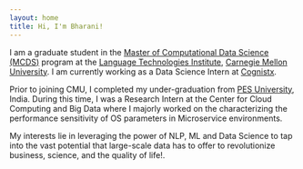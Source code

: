 ```yaml
---
layout: home
title: Hi, I'm Bharani!
---
```

I am a graduate student in the [Master of Computational Data Science (MCDS)](https://mcds.cs.cmu.edu/) program at the 
[Language Technologies Institute](https://www.lti.cs.cmu.edu/), [Carnegie Mellon University](https://www.cmu.edu/).
I am currently working as a Data Science Intern at [Cognistx](https://www.cognistx.com/). 

Prior to joining CMU, I completed my under-graduation from [PES University](https://pes.edu/), India. 
During this time, I was a Research Intern at the Center for Cloud Computing and Big Data where I majorly worked on 
the characterizing the performance sensitivity of OS parameters in Microservice environments.

My interests lie in leveraging the power of NLP, ML and Data Science to tap into the vast potential that large-scale data has to offer 
to revolutionize business, science, and the quality of life!.

